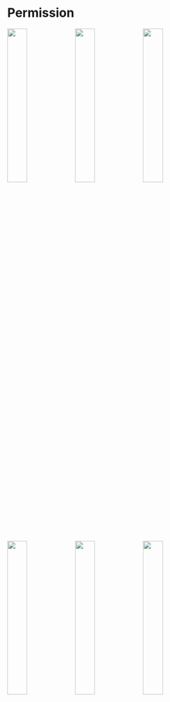 # Permission

<img src = "https://github.com/youuungh/android-example-kotlin/assets/97438155/15b06694-7b05-4e9b-86c9-71958c535929" width="30%" height="30%">
<img src = "https://github.com/youuungh/android-example-kotlin/assets/97438155/bbe8c59e-a8e0-46f9-803e-444b53a89d18" width="30%" height="30%">
<img src = "https://github.com/youuungh/android-example-kotlin/assets/97438155/db7189ba-e2c7-4da3-93c7-c837a30a4c36" width="30%" height="30%"><br/>
<img src = "https://github.com/youuungh/android-example-kotlin/assets/97438155/7ee5960e-2a97-4701-a87d-04913b685642" width="30%" height="30%">
<img src = "https://github.com/youuungh/android-example-kotlin/assets/97438155/e0f5ff97-7ed8-4c6a-9908-97e2c902e223" width="30%" height="30%">
<img src = "https://github.com/youuungh/android-example-kotlin/assets/97438155/330afe26-9c50-4ed2-b0e0-4fe5d0a7ebf7" width="30%" height="30%">
